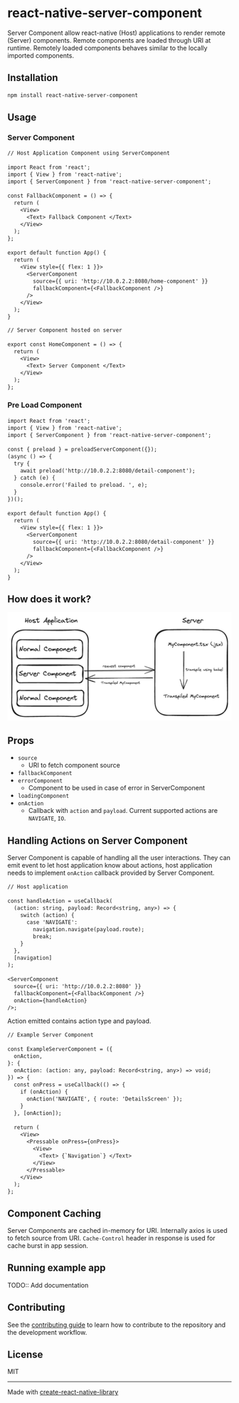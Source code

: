 # react-native-server-component

Server Component allow react-native (Host) applications to render remote (Server) components. Remote components are loaded through URI at runtime. Remotely loaded components behaves similar to the locally imported components.

## Installation

```sh
npm install react-native-server-component
```

## Usage

### Server Component

```tsx
// Host Application Component using ServerComponent

import React from 'react';
import { View } from 'react-native';
import { ServerComponent } from 'react-native-server-component';

const FallbackComponent = () => {
  return (
    <View>
      <Text> Fallback Component </Text>
    </View>
  );
};

export default function App() {
  return (
    <View style={{ flex: 1 }}>
      <ServerComponent
        source={{ uri: 'http://10.0.2.2:8080/home-component' }}
        fallbackComponent={<FallbackComponent />}
      />
    </View>
  );
}
```

```tsx
// Server Component hosted on server

export const HomeComponent = () => {
  return (
    <View>
      <Text> Server Component </Text>
    </View>
  );
};
```

### Pre Load Component

```tsx
import React from 'react';
import { View } from 'react-native';
import { ServerComponent } from 'react-native-server-component';

const { preload } = preloadServerComponent({});
(async () => {
  try {
    await preload('http://10.0.2.2:8080/detail-component');
  } catch (e) {
    console.error('Failed to preload. ', e);
  }
})();

export default function App() {
  return (
    <View style={{ flex: 1 }}>
      <ServerComponent
        source={{ uri: 'http://10.0.2.2:8080/detail-component' }}
        fallbackComponent={<FallbackComponent />}
      />
    </View>
  );
}
```

## How does it work?

![Alt text](./docs/working.png)

## Props

- `source`
  - URI to fetch component source
- `fallbackComponent`
- `errorComponent`
  - Component to be used in case of error in ServerComponent
- `loadingComponent`
- `onAction`
  - Callback with `action` and `payload`. Current supported actions are `NAVIGATE`, `IO`.

## Handling Actions on Server Component

Server Component is capable of handling all the user interactions. They can emit event to let host application know about actions, host application needs to implement `onAction` callback provided by Server Component.

```tsx
// Host application

const handleAction = useCallback(
  (action: string, payload: Record<string, any>) => {
    switch (action) {
      case 'NAVIGATE':
        navigation.navigate(payload.route);
        break;
    }
  },
  [navigation]
);

<ServerComponent
  source={{ uri: 'http://10.0.2.2:8080' }}
  fallbackComponent={<FallbackComponent />}
  onAction={handleAction}
/>;
```

Action emitted contains action type and payload.

```tsx
// Example Server Component

const ExampleServerComponent = ({
  onAction,
}: {
  onAction: (action: any, payload: Record<string, any>) => void;
}) => {
  const onPress = useCallback(() => {
    if (onAction) {
      onAction('NAVIGATE', { route: 'DetailsScreen' });
    }
  }, [onAction]);

  return (
    <View>
      <Pressable onPress={onPress}>
        <View>
          <Text> {`Navigation`} </Text>
        </View>
      </Pressable>
    </View>
  );
};
```

## Component Caching

Server Components are cached in-memory for URI. Internally axios is used to fetch source from URI. `Cache-Control` header in response is used for cache burst in app session.

## Running example app

TODO:: Add documentation

## Contributing

See the [contributing guide](CONTRIBUTING.md) to learn how to contribute to the repository and the development workflow.

## License

MIT

---

Made with [create-react-native-library](https://github.com/callstack/react-native-builder-bob)

